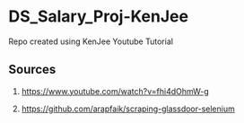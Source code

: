 # DS_Salary_Proj-KenJee
Repo created using KenJee Youtube Tutorial

## Sources

1. https://www.youtube.com/watch?v=fhi4dOhmW-g

2. https://github.com/arapfaik/scraping-glassdoor-selenium
